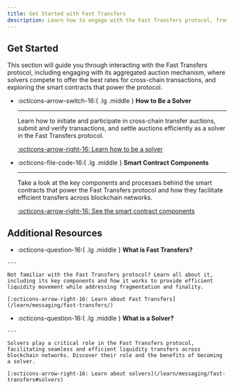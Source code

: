 ```yaml
---
title: Get Started with Fast Transfers
description: Learn how to engage with the Fast Transfers protocol, from participating in its auction mechanism to exploring the smart contracts that power it.
---
```


## Get Started

This section will guide you through interacting with the Fast Transfers protocol, including engaging with its aggregated auction mechanism, where solvers compete to offer the best rates for cross-chain transactions, and exploring the smart contracts that power the protocol.

<div class="grid cards" markdown>

-   :octicons-arrow-switch-16:{ .lg .middle } **How to Be a Solver**

    ---

    Learn how to initiate and participate in cross-chain transfer auctions, submit and verify transactions, and settle auctions efficiently as a solver in the Fast Transfers protocol.

    [:octicons-arrow-right-16: Learn how to be a solver](/build/contract-integrations/fast-transfers/how-to-solver/)

-   :octicons-file-code-16:{ .lg .middle } **Smart Contract Components**

    ---

    Take a look at the key components and processes behind the smart contracts that power the Fast Transfers protocol and how they facilitate efficient transfers across blockchain networks.

    [:octicons-arrow-right-16: See the smart contract components](/build/contract-integrations/core-contracts/)

</div>

## Additional Resources

<div class="grid cards" markdown>

-    :octicons-question-16:{ .lg .middle } **What is Fast Transfers?**

    ---

    Not familiar with the Fast Transfers protocol? Learn all about it, including its key components and how it works to provide efficient liquidity movement while addressing fragmentation and finality.

    [:octicons-arrow-right-16: Learn about Fast Transfers](/learn/messaging/fast-transfers/)

-    :octicons-question-16:{ .lg .middle } **What is a Solver?**

    ---

    Solvers play a critical role in the Fast Transfers protocol, facilitating seamless and efficient liquidity transfers across blockchain networks. Discover their role and the benefits of becoming a solver.

    [:octicons-arrow-right-16: Learn about solvers](/learn/messaging/fast-transfers#solvers)

</div>
